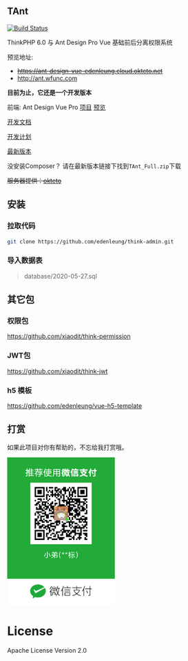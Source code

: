 ## TAnt

[![Build Status](https://travis-ci.org/edenleung/think-admin.svg?branch=6.0)](https://travis-ci.org/edenleung/think-admin)

ThinkPHP 6.0 与 Ant Design Pro Vue 基础前后分离权限系统

预览地址: 
 * ~~https://ant-design-vue-edenleung.cloud.okteto.net~~
 * http://ant.wfunc.com

**目前为止，它还是一个开发版本**

前端: 
Ant Design Vue Pro [项目](https://github.com/xiaodit/think-ant-vue) [预览](http://ant.wfunc.com)

[开发文档](http://muaawn.coding-pages.com)

[开发计划](https://github.com/edenleung/think-admin/projects/1)

[最新版本](https://github.com/edenleung/think-admin/releases/latest)

没安装Composer？ 请在最新版本链接下找到`TAnt_Full.zip`下载

~~服务器提供：[okteto](https://okteto.com)~~

## 安装
### 拉取代码
```bash
git clone https://github.com/edenleung/think-admin.git
```

### 导入数据表
> database/2020-05-27.sql

## 其它包
### 权限包
https://github.com/xiaodit/think-permission

### JWT包
https://github.com/xiaodit/think-jwt

### h5 模板
https://github.com/edenleung/vue-h5-template

## 打赏
如果此项目对你有帮助的，不忘给我打赏哦。

<div>
    <img src="./static/author.png" width="250" />
</div>

# License
Apache License Version 2.0
